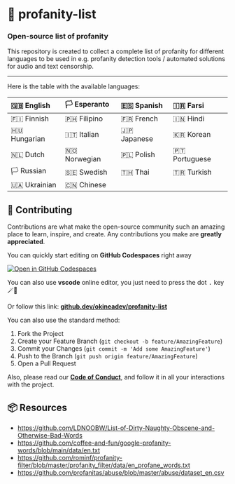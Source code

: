 <!-- markdownlint-disable MD001 -->
<!-- markdownlint-disable MD033 -->

# 🤬 profanity-list

### Open-source list of profanity

This repository is created to collect a complete list of profanity for different languages ​​to be used in e.g. profanity detection tools / automated solutions for audio and text censorship.

---

Here is the table with the available languages:

| 🇬🇧 English   | 🏳️ Esperanto | 🇪🇸 Spanish  | 🇮🇷 Farsi      |
| :----------- | :----------- | :---------- | :------------ |
| 🇫🇮 Finnish   | 🇵🇭 Filipino  | 🇫🇷 French   | 🇮🇳 Hindi      |
| 🇭🇺 Hungarian | 🇮🇹 Italian   | 🇯🇵 Japanese | 🇰🇷 Korean     |
| 🇳🇱 Dutch     | 🇳🇴 Norwegian | 🇵🇱 Polish   | 🇵🇹 Portuguese |
| 🏳️ Russian   | 🇸🇪 Swedish   | 🇹🇭 Thai     | 🇹🇷 Turkish    |
| 🇺🇦 Ukrainian | 🇨🇳 Chinese   |             |               |

## 🤝 Contributing

Contributions are what make the open-source community such an amazing place to learn, inspire, and create. Any contributions you make are **greatly appreciated**.

You can quickly start editing on **GitHub Codespaces** right away

[![Open in GitHub Codespaces](https://github.com/codespaces/badge.svg)](https://codespaces.new/okineadev/profanity-list?quickstart=1)

You can also use **vscode** online editor, you just need to press the dot <kbd>.</kbd> key 🪄🔮

Or follow this link: [**github.dev/okineadev/profanity-list**](https://github.dev/okineadev/profanity-list)

You can also use the standard method:

1. Fork the Project
2. Create your Feature Branch (`git checkout -b feature/AmazingFeature`)
3. Commit your Changes (`git commit -m 'Add some AmazingFeature'`)
4. Push to the Branch (`git push origin feature/AmazingFeature`)
5. Open a Pull Request

Also, please read our [**Code of Conduct**](CODE_OF_CONDUCT.md), and follow it in all your interactions with the project.

## 📦 Resources

- <https://github.com/LDNOOBW/List-of-Dirty-Naughty-Obscene-and-Otherwise-Bad-Words>
- <https://github.com/coffee-and-fun/google-profanity-words/blob/main/data/en.txt>
- <https://github.com/rominf/profanity-filter/blob/master/profanity_filter/data/en_profane_words.txt>
- <https://github.com/profanitas/abuse/blob/master/abuse/dataset_en.csv>

